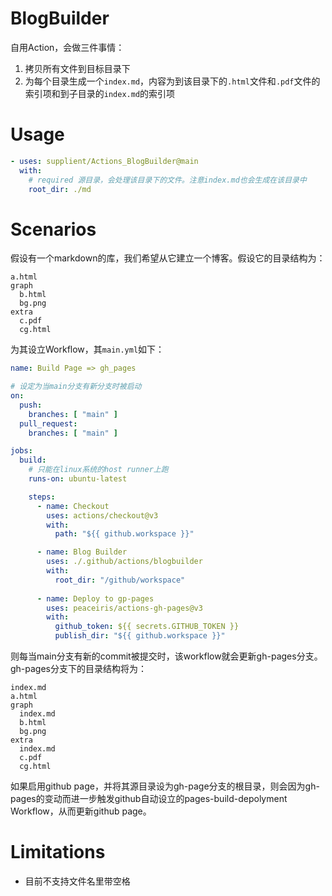 # BlogBuilder

自用Action，会做三件事情：

1. 拷贝所有文件到目标目录下
2. 为每个目录生成一个`index.md`，内容为到该目录下的`.html`文件和`.pdf`文件的索引项和到子目录的`index.md`的索引项


# Usage

``` yaml
- uses: supplient/Actions_BlogBuilder@main
  with:
    # required 源目录，会处理该目录下的文件。注意index.md也会生成在该目录中
    root_dir: ./md
```

# Scenarios
假设有一个markdown的库，我们希望从它建立一个博客。假设它的目录结构为：

```
a.html
graph
  b.html
  bg.png
extra
  c.pdf
  cg.html
```

为其设立Workflow，其`main.yml`如下：

``` yaml
name: Build Page => gh_pages

# 设定为当main分支有新分支时被启动
on:
  push:
    branches: [ "main" ]
  pull_request:
    branches: [ "main" ]

jobs:
  build:
    # 只能在linux系统的host runner上跑
    runs-on: ubuntu-latest

    steps:
      - name: Checkout
        uses: actions/checkout@v3
        with:
          path: "${{ github.workspace }}"

      - name: Blog Builder
        uses: ./.github/actions/blogbuilder
        with:
          root_dir: "/github/workspace"
        
      - name: Deploy to gp-pages
        uses: peaceiris/actions-gh-pages@v3
        with:
          github_token: ${{ secrets.GITHUB_TOKEN }}
          publish_dir: "${{ github.workspace }}"
```

则每当main分支有新的commit被提交时，该workflow就会更新gh-pages分支。gh-pages分支下的目录结构将为：

```
index.md
a.html
graph
  index.md
  b.html
  bg.png
extra
  index.md
  c.pdf
  cg.html
```

如果启用github page，并将其源目录设为gh-page分支的根目录，则会因为gh-pages的变动而进一步触发github自动设立的pages-build-depolyment Workflow，从而更新github page。


# Limitations
* 目前不支持文件名里带空格